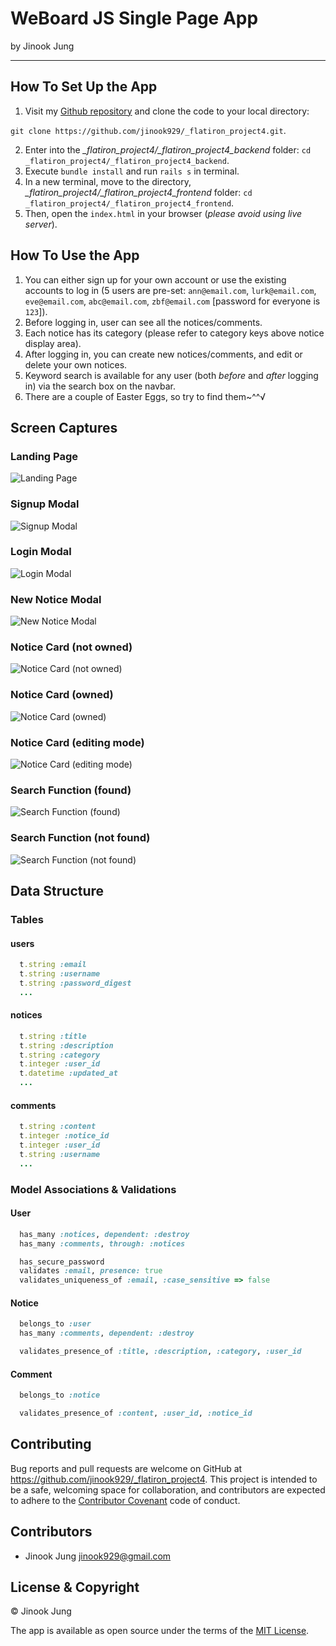 # WeBoard JS Single Page App

by Jinook Jung

* * * * * * * * * *

## How To Set Up the App

1. Visit my [Github repository](https://github.com/jinook929/_flatiron_project4) and clone the code to your local directory:

 `git clone https://github.com/jinook929/_flatiron_project4.git`.

2. Enter into the *_flatiron_project4/_flatiron_project4_backend* folder: `cd _flatiron_project4/_flatiron_project4_backend`.
3. Execute `bundle install` and run `rails s` in terminal.
4. In a new terminal, move to the directory, *_flatiron_project4/_flatiron_project4_frontend* folder: `cd _flatiron_project4/_flatiron_project4_frontend`.
5. Then, open the `index.html` in your browser (*please avoid using live server*).

## How To Use the App

1. You can either sign up for your own account or use the existing accounts to log in (5 users are pre-set: `ann@email.com`, `lurk@email.com`, `eve@email.com`, `abc@email.com`, `zbf@email.com` [password for everyone is `123`]).
2. Before logging in, user can see all the notices/comments.
3. Each notice has its category (please refer to category keys above notice display area).
4. After logging in, you can create new notices/comments, and edit or delete your own notices.
5. Keyword search is available for any user (both *before* and *after* logging in) via the search box on the navbar.
6. There are a couple of Easter Eggs, so try to find them~^^√

## Screen Captures

### Landing Page

![Landing Page](./_flatiron_project4_frontend/images/01_landing.png)

### Signup Modal

![Signup Modal](./_flatiron_project4_frontend/images/02_signup_modal.png)

### Login Modal

![Login Modal](./_flatiron_project4_frontend/images/03_login_modal.png)

### New Notice Modal

![New Notice Modal](./_flatiron_project4_frontend/images/04_new_notice_modal.png)

### Notice Card (not owned)

![Notice Card (not owned)](./_flatiron_project4_frontend/images/05_notice_card.png)

### Notice Card (owned)

![Notice Card (owned)](./_flatiron_project4_frontend/images/06_notice_card_owned.png)

### Notice Card (editing mode)

![Notice Card (editing mode)](./_flatiron_project4_frontend/images/07_notice_card_edit.png)

### Search Function (found)

![Search Function (found)](./_flatiron_project4_frontend/images/08_search.png)

### Search Function (not found)

![Search Function (not found)](./_flatiron_project4_frontend/images/09_search_not_found.png)

## Data Structure

### Tables

#### users

``` ruby
  t.string :email
  t.string :username
  t.string :password_digest
  ...
```

#### notices

``` ruby
  t.string :title
  t.string :description
  t.string :category
  t.integer :user_id
  t.datetime :updated_at
  ...
```

#### comments

``` ruby
  t.string :content
  t.integer :notice_id
  t.integer :user_id
  t.string :username
  ...
```

### Model Associations & Validations

#### User

``` ruby
  has_many :notices, dependent: :destroy
  has_many :comments, through: :notices

  has_secure_password
  validates :email, presence: true
  validates_uniqueness_of :email, :case_sensitive => false
```

#### Notice

``` ruby
  belongs_to :user
  has_many :comments, dependent: :destroy

  validates_presence_of :title, :description, :category, :user_id
```

#### Comment

``` ruby
  belongs_to :notice

  validates_presence_of :content, :user_id, :notice_id
```

## Contributing

Bug reports and pull requests are welcome on GitHub at https://github.com/jinook929/_flatiron_project4. This project is intended to be a safe, welcoming space for collaboration, and contributors are expected to adhere to the [Contributor Covenant](contributor-covenant.org) code of conduct.

## Contributors

* Jinook Jung <jinook929@gmail.com>

## License & Copyright

© Jinook Jung

The app is available as open source under the terms of the [MIT License](http://opensource.org/licenses/MIT).
